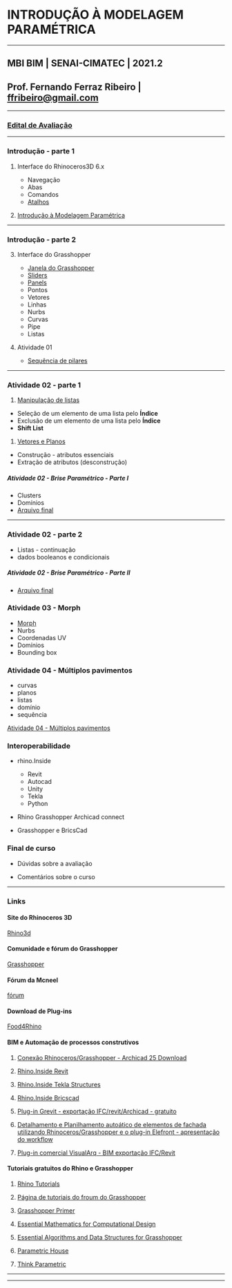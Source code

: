# INTRODUÇÃO À MODELAGEM PARAMÉTRICA

_______

## MBI BIM | SENAI-CIMATEC | 2021.2

## Prof. Fernando Ferraz Ribeiro | ffribeiro@gmail.com

_______

### [Edital de Avaliação](EdialAvaliacoes/edital01.md)

_______

### Introdução - parte 1

1. Interface do Rhinoceros3D  6.x

    - Navegação
    - Abas
    - Comandos
    - [Atalhos](https://255ribeiro.github.io/intro_rhino/atalhosRhino/atalhosRhino.html)

2. [Introdução à Modelagem Paramétrica](slides/Intro_modelagem_param_MBI_BIM.pdf)

_______

### Introdução - parte 2

3. Interface do Grasshopper

   - [Janela do Grasshopper](./gh_interface/gh_inter.md)
   - [Sliders](./Slider/Slider_config.md)
   - [Panels](./Panels/Painel_config.MD)
   - Pontos
   - Vetores
   - Linhas
   - Nurbs
   - Curvas
   - Pipe
   - Listas    


4. Atividade 01 

   - [Sequência de pilares](./gh_pilares/gh_pilares.md)

_______

### Atividade 02 - parte 1

1. [Manipulação de listas](./gh_list_intro/gh_list_basics.md)

  - Seleção de um elemento de uma lista pelo **Índice**
  - Exclusão de um elemento de uma lista pelo **Índice**
  - **Shift List**

1. [Vetores e Planos](./gh_vect_plane/vect_plane_basics.md)

  - Construção - atributos essenciais
  - Extração de atributos (desconstrução)

##### Atividade 02 - Brise Paramétrico - Parte I

 - Clusters
 - Domínios
 - [Arquivo final](./gh_brise/brise_parametrico_2021.gh)

_______

### Atividade 02 - parte 2

 - Listas - continuação
 - dados booleanos e condicionais

##### Atividade 02 - Brise Paramétrico - Parte II
 - [Arquivo final](./gh_brise/brise_parametrico_2021b.gh)

### Atividade 03 - Morph

 - [Morph](./gh_morph/gh_morph.md)
 - Nurbs
 - Coordenadas UV
 - Domínios
 - Bounding box

### Atividade 04 - Múltiplos pavimentos

 - curvas
 - planos
 - listas
 - domínio
 - sequência

  [Atividade 04 - Múltiplos pavimentos](./gh_multi_pav/gh_multi_pav.md)

### Interoperabilidade

 - rhino.Inside
   - Revit
   - Autocad
   - Unity
   - Tekla
   - Python

 - Rhino Grasshopper Archicad connect
 - Grasshopper e BricsCad


### Final de curso

 - Dúvidas sobre a avaliação

 - Comentários sobre o curso

_______

### Links

#### Site do Rhinoceros 3D

[Rhino3d](https://www.rhino3d.com/)

#### Comunidade e fórum do Grasshopper

[Grasshopper](https://www.grasshopper3d.com/)

#### Fórum da Mcneel

[fórum](https://discourse.mcneel.com/)

#### Download de Plug-ins

[Food4Rhino](https://www.food4rhino.com/)

#### BIM e Automação de processos construtivos

1. [Conexão Rhinoceros/Grasshopper - Archicad 25 Download](https://graphisoft.com/downloads/addons/interoperability/rhino?#live-connection-plugin)

2. [Rhino.Inside Revit](https://www.food4rhino.com/en/app/rhinoinside-autodesk-revit)

3. [Rhino.Inside Tekla Structures](https://www.food4rhino.com/en/resource/rhinoinside-tekla-structures)

4. [Rhino.Inside Bricscad](https://www.bricsys.com/applications/a/?rhino/grasshopper-connection-for-bricscad-bim-a1353-al2360)

5. [Plug-in Grevit - exportação IFC/revit/Archicad - gratuito](https://www.food4rhino.com/app/grevit-grasshopper-native-bim)

6. [Detalhamento e Planilhamento autoático de elementos de fachada utilizando Rhinoceros/Grasshopper e o plug-in Elefront - apresentação do workflow](https://www.youtube.com/watch?v=i1A2fU_H4fA&t=31s)

7. [Plug-in comercial VisualArq - BIM exportação IFC/Revit](https://www.visualarq.com/)

#### Tutoriais gratuitos do Rhino e Grasshopper

1. [Rhino Tutorials](https://www.youtube.com/channel/UCsWpNdwxf0I3ffkedM505xA/featured)

1. [Página de tutoriais do froum do Grasshopper](https://www.grasshopper3d.com/page/tutorials-1)

1. [Grasshopper Primer](https://www.modelab.is/grasshopper-primer)

1. [Essential Mathematics for Computational Design](https://discourse.mcneel.com/t/the-essential-mathematics-third-edition/4049)

1. [Essential Algorithms and Data Structures for Grasshopper ](https://www.food4rhino.com/en/resource/essential-algorithms-and-data-structures-grasshopper)

1. [Parametric House](https://www.youtube.com/parametrichouse)

1. [Think Parametric](https://www.youtube.com/c/Thinkparametric)


_______
_______
